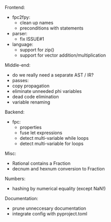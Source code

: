 Frontend:
 - fpc2fpy:
   - clean up names
   - preconditions with statements
 - parser:
   - fix ISSUE#1
 - language:
   - support for zip()
   - support for vector addition/multiplication

Middle-end:
 - do we really need a separate AST / IR?
 - passes:
  - copy propagation
  - eliminate unneeded phi variables
  - dead code elimination
  - variable renaming

Backend:
 - fpc:
    - properties
    - fuse let expressions
    - detect multi-variable while loops
    - detect multi-variable for loops

Misc:
  - Rational contains a Fraction
  - decnum and hexnum conversion to Fraction

Numbers:
  - hashing by numerical equality (except NaN!)

Documentation:
  - prune unneccesary documentation
  - integrate config with pyproject.toml
